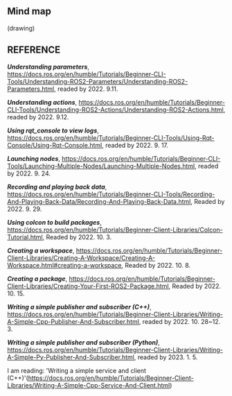 ## Mind map

(drawing)


## REFERENCE


***Understanding parameters***, https://docs.ros.org/en/humble/Tutorials/Beginner-CLI-Tools/Understanding-ROS2-Parameters/Understanding-ROS2-Parameters.html, readed by 2022. 9.11.

***Understanding actions***, https://docs.ros.org/en/humble/Tutorials/Beginner-CLI-Tools/Understanding-ROS2-Actions/Understanding-ROS2-Actions.html, readed by 2022. 9.12.

***Using rqt_console to view logs***, https://docs.ros.org/en/humble/Tutorials/Beginner-CLI-Tools/Using-Rqt-Console/Using-Rqt-Console.html, readed by 2022. 9. 17.

***Launching nodes***, https://docs.ros.org/en/humble/Tutorials/Beginner-CLI-Tools/Launching-Multiple-Nodes/Launching-Multiple-Nodes.html, readed by 2022. 9. 24.

***Recording and playing back data***, https://docs.ros.org/en/humble/Tutorials/Beginner-CLI-Tools/Recording-And-Playing-Back-Data/Recording-And-Playing-Back-Data.html, Readed by 2022. 9. 29.

***Using colcon to build packages***, https://docs.ros.org/en/humble/Tutorials/Beginner-Client-Libraries/Colcon-Tutorial.html, Readed by 2022. 10. 3.

***Creating a workspace***, https://docs.ros.org/en/humble/Tutorials/Beginner-Client-Libraries/Creating-A-Workspace/Creating-A-Workspace.html#creating-a-workspace, Readed by 2022. 10. 8.

***Creating a package***, https://docs.ros.org/en/humble/Tutorials/Beginner-Client-Libraries/Creating-Your-First-ROS2-Package.html, Readed by 2022. 10. 15.

***Writing a simple publisher and subscriber (C++)***, https://docs.ros.org/en/humble/Tutorials/Beginner-Client-Libraries/Writing-A-Simple-Cpp-Publisher-And-Subscriber.html, readed by 2022. 10. 28~12. 3.


***Writing a simple publisher and subscriber (Python)***, https://docs.ros.org/en/humble/Tutorials/Beginner-Client-Libraries/Writing-A-Simple-Py-Publisher-And-Subscriber.html, readed by 2023. 1. 5.



I am reading: 'Writing a simple service and client (C++)'(https://docs.ros.org/en/humble/Tutorials/Beginner-Client-Libraries/Writing-A-Simple-Cpp-Service-And-Client.html)
